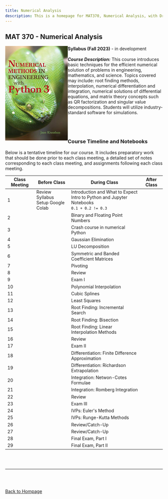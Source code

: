 ```yaml
---
title: Numerical Analysis
description: This is a homepage for MAT370, Numerical Analysis, with Dr. Gilbert at Southern New Hampshire University. This course covers numerical methods for solving problems in engineering and physics. Students will use Python to implement algorithms and analyze their performance.
---
```


## MAT 370 - Numerical Analysis

<img src="/SiteFiles/Numerical.jpg" align="left" width=200> **Syllabus (Fall 2023)** - in development<br/>
<br/>
***Course Description:*** This course introduces basic techniques for the efficient numerical solution of problems in engineering, mathematics, and science. Topics covered may include: root finding methods, interpolation, numerical differentiation and integration, numerical solutions of differential equations, and matrix theory concepts such as QR factorization and singular value decompositions. Students will utilize industry-standard software for simulations.<br/>
<br/>
<br/>
<br/>

### Course Timeline and Notebooks

Below is a tentative timeline for our course. It includes preparatory work that should be done prior to each class meeting, a detailed set of notes corresponding to each class meeting, and assignments following each class meeting. 

| Class Meeting | Before Class | During Class | After Class |
|---------------|--------------|--------------|-------------|
| 1 | Review Syllabus <br/> Setup Google Colab | Introduction and What to Expect <br/> Intro to Python and Jupyter Notebooks <br/> `0.1 + 0.2 != 0.3` |  |
| 2 |  | Binary and Floating Point Numbers |  |
| 3 |  | Crash course in numerical Python |  |
| 4 |  | Gaussian Elimination |  |
| 5 |  | LU Decomposition |  |
| 6 |  | Symmetric and Banded Coefficient Matrices |  |
| 7 |  | Pivoting |  |
| 8 |  | Review |  |
| 9 |  | Exam I |  |
| 10 |  | Polynomial Interpolation |  |
| 11 |  | Cubic Splines |  |
| 12 |  | Least Squares |  |
| 13 |  | Root Finding: Incremental Search |  |
| 14 |  | Root Finding: Bisection |  |
| 15 |  | Root Finding: Linear Interpolation Methods |  |
| 16 |  | Review |  |
| 17 |  | Exam II |  |
| 18 |  | Differentiation: Finite Difference Approximation |  |
| 19 |  | Differentiation: Richardson Extrapolation |  |
| 20 |  | Integration: Netwon-Cotes Formulae |  |
| 21 |  | Integration: Romberg Integration |  |
| 22 |  | Review |  |
| 23 |  | Exam III |  |
| 24 |  | IVPs: Euler's Method |  |
| 25 |  | IVPs: Runge-Kutta Methods |  |
| 26 |  | Review/Catch-Up |  |
| 27 |  | Review/Catch-Up |  |
| 28 |  | Final Exam, Part I |  |
| 29 |  | Final Exam, Part II |  |

<br/>
<br/>

***

<br/>
<br/>

[Back to Hompage](https://agmath.github.io/)
